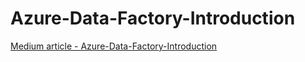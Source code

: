 # Azure-Data-Factory-Introduction

[Medium article - Azure-Data-Factory-Introduction](https://chiranjeevikatta.medium.com/introduction-to-azure-data-factory-ff8e88234fbf)
